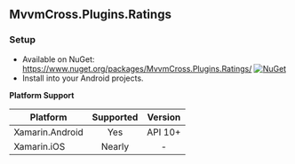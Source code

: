 ## MvvmCross.Plugins.Ratings

### Setup
* Available on NuGet: https://www.nuget.org/packages/MvvmCross.Plugins.Ratings/ [![NuGet](https://img.shields.io/nuget/v/MvvmCross.Plugins.Ratings.svg?label=NuGet)](https://www.nuget.org/packages/MvvmCross.Plugins.Ratings/)
* Install into your Android projects.

**Platform Support**

|Platform|Supported|Version|
| ------------------- | :-----------: | :------------------: |
|Xamarin.Android|Yes|API 10+|
|Xamarin.iOS|Nearly| - |
